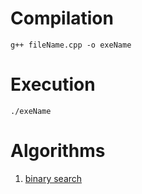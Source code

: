 
# Compilation
```
g++ fileName.cpp -o exeName
```
# Execution
```
./exeName
```
# Algorithms
1. [binary search](binary_search.cpp)
